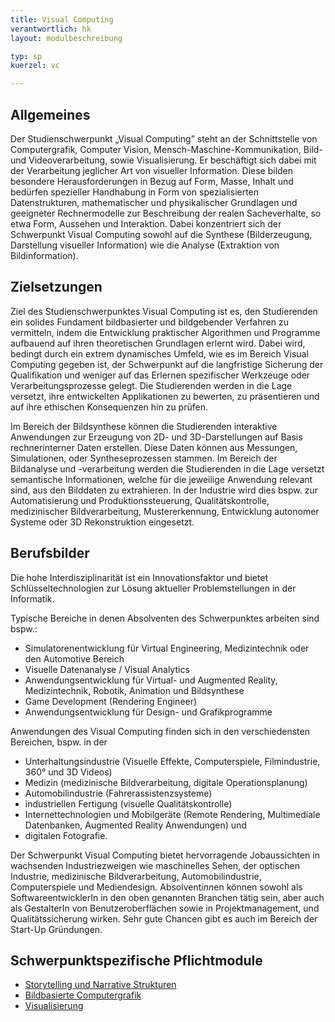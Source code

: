 ```yaml
---
title: Visual Computing
verantwortlich: hk
layout: modulbeschreibung

typ: sp
kuerzel: vc

---
```


## Allgemeines

Der Studienschwerpunkt „Visual Computing” steht an der Schnittstelle von Computergrafik, Computer Vision, Mensch-Maschine-Kommunikation, Bild- und Videoverarbeitung, sowie Visualisierung. Er beschäftigt sich dabei mit der Verarbeitung jeglicher Art von visueller Information. Diese bilden besondere Herausforderungen in Bezug auf Form, Masse, Inhalt und bedürfen spezieller Handhabung in Form von spezialisierten Datenstrukturen, mathematischer und physikalischer Grundlagen und geeigneter Rechnermodelle zur Beschreibung der realen Sacheverhalte, so etwa Form, Aussehen und Interaktion. Dabei konzentriert sich der Schwerpunkt Visual Computing sowohl auf die Synthese (Bilderzeugung, Darstellung visueller Information) wie die Analyse (Extraktion von Bildinformation).


## Zielsetzungen

Ziel des Studienschwerpunktes Visual Computing ist es, den Studierenden ein solides Fundament bildbasierter und bildgebender Verfahren zu vermitteln, indem die Entwicklung praktischer Algorithmen und Programme aufbauend auf ihren theoretischen Grundlagen erlernt wird. Dabei wird, bedingt durch ein extrem dynamisches Umfeld, wie es im Bereich Visual Computing gegeben ist, der Schwerpunkt auf die langfristige Sicherung der Qualifikation und weniger auf das Erlernen spezifischer Werkzeuge oder Verarbeitungsprozesse gelegt.
Die Studierenden werden in die Lage versetzt, ihre entwickelten Applikationen zu bewerten, zu präsentieren und auf ihre ethischen Konsequenzen hin zu prüfen.

Im Bereich der Bildsynthese können die Studierenden interaktive Anwendungen zur Erzeugung von 2D- und 3D-Darstellungen auf Basis rechnerinterner Daten erstellen. Diese Daten können aus Messungen, Simulationen, oder Syntheseprozessen stammen.
Im Bereich der Bildanalyse und -verarbeitung werden die Studierenden in die Lage versetzt semantische Informationen, welche für die jeweilige Anwendung relevant sind, aus den Bilddaten zu extrahieren. In der Industrie wird dies bspw. zur Automatisierung und Produktionssteuerung, Qualitätskontrolle, medizinischer Bildverarbeitung, Mustererkennung, Entwicklung autonomer Systeme oder 3D Rekonstruktion eingesetzt.


## Berufsbilder

Die hohe Interdisziplinarität ist ein Innovationsfaktor und bietet Schlüsseltechnologien zur Lösung aktueller Problemstellungen in der Informatik.

Typische Bereiche in denen Absolventen des Schwerpunktes arbeiten sind bspw.:
- Simulatorenentwicklung für Virtual Engineering, Medizintechnik oder den Automotive Bereich
- Visuelle Datenanalyse / Visual Analytics 
- Anwendungsentwicklung für Virtual- und Augmented Reality, Medizintechnik, Robotik, Animation und Bildsynthese
- Game Development (Rendering Engineer)
- Anwendungsentwicklung für Design- und Grafikprogramme

Anwendungen des Visual Computing finden sich in den verschiedensten Bereichen, bspw. in der
- Unterhaltungsindustrie (Visuelle Effekte, Computerspiele, Filmindustrie, 360° und 3D Videos)
- Medizin (medizinische Bildverarbeitung, digitale Operationsplanung)
- Automobilindustrie (Fahrerassistenzsysteme)
- industriellen Fertigung (visuelle Qualitätskontrolle)
- Internettechnologien und Mobilgeräte (Remote Rendering, Multimediale Datenbanken, Augmented Reality Anwendungen) und 
- digitalen Fotografie.

Der Schwerpunkt Visual Computing bietet hervorragende Jobaussichten in wachsenden Industriezweigen wie maschinelles Sehen, der optischen Industrie, medizinische Bildverarbeitung, Automobilindustrie, Computerspiele und Mediendesign.
Absolvent*inn*en können sowohl als SoftwareentwicklerIn in den oben genannten Branchen tätig sein, aber auch als GestalterIn von Benutzeroberflächen sowie in Projektmanagement, und Qualitätssicherung wirken. Sehr gute Chancen gibt es auch im Bereich der Start-Up Gründungen.


## Schwerpunktspezifische Pflichtmodule
- [Storytelling und Narrative Strukturen](/mi-2017/modulbeschreibungen-master/MA_VC_Modul_Storytelling)
- [Bildbasierte Computergrafik](/mi-2017/modulbeschreibungen-master/MA_VC_Modul_BildbasierteComputergrafik)
- [Visualisierung](/mi-2017/modulbeschreibungen-master/MA_VC_Modul_Visualisierung)
